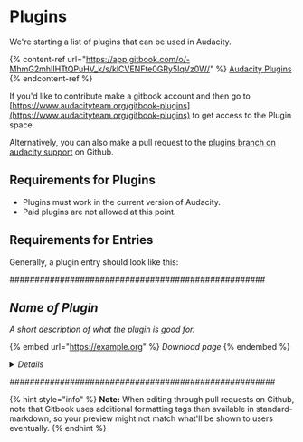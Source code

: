 # Plugins

We're starting a list of plugins that can be used in Audacity.&#x20;

{% content-ref url="https://app.gitbook.com/o/-MhmG2mhIIHTtQPuHV_k/s/klCVENFte0GRy5IqVz0W/" %}
[Audacity Plugins](https://app.gitbook.com/o/-MhmG2mhIIHTtQPuHV\_k/s/klCVENFte0GRy5IqVz0W/)
{% endcontent-ref %}

If you'd like to contribute make a gitbook account and then go to [https://www.audacityteam.org/gitbook-plugins](https://www.audacityteam.org/gitbook-plugins) to get access to the Plugin space.&#x20;

Alternatively, you can also make a pull request to the [plugins branch on audacity support](https://github.com/audacity/audacity-support/tree/plugins) on Github.

## Requirements for Plugins

* Plugins must work in the current version of Audacity.&#x20;
* Paid plugins are not allowed at this point.&#x20;

## Requirements for Entries

Generally, a plugin entry should look like this:&#x20;

_###################################################_

## _Name of Plugin_

_A short description of what the plugin is good for._

{% embed url="https://example.org" %}
_Download page_
{% endembed %}

<details>

<summary><em>Details</em></summary>

_Additional info, such as developer name, license and copyright info, a short "how to use" section or link to the documentation page, or a screenshot of the plugin - preferably of it working withing Audacity._

<img src="../../.gitbook/assets/plot spectrum.png" alt="" data-size="original">



</details>

_#####################################################_

{% hint style="info" %}
**Note:** When editing through pull requests on Github, note that Gitbook uses additional formatting tags than available in standard-markdown, so your preview might not match what'll be shown to users eventually.&#x20;
{% endhint %}

